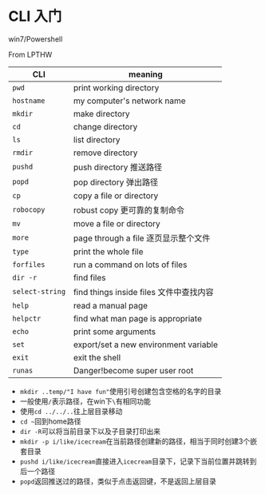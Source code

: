 # CLI 入门

win7/Powershell

From LPTHW

| CLI | meaning |
| -- | -- |
| ```pwd``` | print working directory |
| ```hostname``` | my computer's network name |
| ```mkdir``` | make directory |
| ```cd``` | change directory |
| ```ls``` | list directory |
| ```rmdir``` | remove directory |
| ```pushd``` | push directory 推送路径|
| ```popd``` | pop directory 弹出路径|
| ```cp``` | copy a file or directory |
| ```robocopy``` | robust copy 更可靠的复制命令 |
| ```mv``` | move a file or directory |
| ```more``` | page through a file 逐页显示整个文件 |
| ```type``` | print the whole file |
| ```forfiles``` | run a command on lots of files |
| ```dir -r``` | find files |
| ```select-string``` | find things inside files 文件中查找内容 |
| ```help``` | read a manual page |
| ```helpctr``` | find what man page is appropriate |
| ```echo``` | print some arguments |
| ```set``` | export/set a new environment variable |
| ```exit``` | exit the shell |
| ```runas``` | Danger!become super user root |

* ```mkdir ..temp/"I have fun"```使用引号创建包含空格的名字的目录
* 一般使用```/```表示路径，在win下```\```有相同功能
* 使用```cd ../../..```往上层目录移动
* ``cd ~``回到home路径
* ```dir -R```可以将当前目录下以及子目录打印出来
* ```mkdir -p i/like/icecream```在当前路径创建新的路径，相当于同时创建3个嵌套目录
* ```pushd i/like/icecream```直接进入```icecream```目录下，记录下当前位置并跳转到后一个路径
* ```popd```返回推送过的路径，类似于点击返回键，不是返回上层目录




